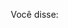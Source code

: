 Você disse:
<html lang="pt-BR">
<head>
    <meta charset="UTF-8">
    <meta name="viewport" content="width=device-width, initial-scale=1.0">
    <title>Cadastro de Divergências em Notas Fiscais</title>
    <style>
        * {
            margin: 0;
            padding: 0;
            box-sizing: border-box;
        }

        body {
            font-family: Arial, sans-serif;
            background-color: #f4f4f9;
            display: flex;
            justify-content: center;
            align-items: flex-start;
            min-height: 100vh;
            overflow-y: auto;
            padding: 20px;
        }

        .form-container {
            background: white;
            padding: 30px;
            border-radius: 8px;
            box-shadow: 0 4px 10px rgba(0, 0, 0, 0.1);
            width: 100%;
            max-width: 800px;  /* Largura aumentada */
            display: none;
        }

        h2 {
            text-align: center;
            margin-bottom: 20px;
            font-size: 24px;
            color: #4CAF50;
        }

        .form-group {
            margin-bottom: 20px;
        }

        label {
            font-size: 14px;
            font-weight: bold;
            display: flex;
            align-items: center;
            gap: 10px;
        }

        input, select {
            width: 100%;
            padding: 10px;
            font-size: 14px;
            border: 1px solid #ddd;
            border-radius: 5px;
            margin-top: 5px;
        }

        .form-group button {
            background-color: #4CAF50;
            color: white;
            border: none;
            padding: 12px;
            border-radius: 5px;
            font-size: 16px;
            width: 100%;
            cursor: pointer;
        }

        .form-group button:hover {
            background-color: #45a049;
        }

        .login-container {
            background: white;
            padding: 30px;
            border-radius: 8px;
            box-shadow: 0 4px 10px rgba(0, 0, 0, 0.1);
            width: 100%;
            max-width: 500px;
            text-align: center;
        }

        .login-container input {
            margin-bottom: 15px;
        }
    </style>
</head>
<body>
    <!-- Tela de Login -->
    <div class="login-container" id="loginContainer">
        <h2>Login</h2>
        <form id="loginForm">
            <div class="form-group">
                <label for="username">Usuário</label>
                <input type="text" id="username" name="username" required>
            </div>
            <div class="form-group">
                <label for="password">Senha</label>
                <input type="password" id="password" name="password" required>
            </div>
            <div class="form-group">
                <button type="submit">Entrar</button>
            </div>
        </form>
    </div>

    <!-- Formulário de Cadastro de Divergências (escondido inicialmente) -->
    <div class="form-container" id="formContainer">
        <h2>Divergências em Notas Fiscais</h2>
        <form action="https://formspree.io/f/{your_form_id}" method="POST">
            <div class="form-group">
                <label>Filial</label>
                <select name="filial" required>
                    <option value="">Selecione uma filial</option>  <!-- Removi a preseleção -->
                    <option value="ARTUR">ARTUR</option>
                    <option value="FLORIANO">FLORIANO</option>
                    <option value="JOTA">JOTA</option>
                    <option value="MODA">MODA</option>
                    <option value="PONTO">PONTO</option>
                </select>
            </div>

            <div class="form-group">
                <label>Transportadora</label>
                <select name="transportadora" id="transportadora" required>
                    <option value="BRASPRESS">BRASPRESS</option>
                    <option value="OUTROS">OUTROS</option>
                </select>
            </div>

            <!-- Campo de texto para o nome da transportadora "OUTROS" -->
            <div class="form-group" id="outrosTransportadora" style="display: none;">
                <label for="outraTransportadora">Qual é a Transportadora?</label>
                <input type="text" id="outraTransportadora" name="outraTransportadora">
            </div>

            <div class="form-group">
                <label for="dataRecebimento">Data de Recebimento</label>
                <input type="date" id="dataRecebimento" name="dataRecebimento" required>
            </div>

            <div class="form-group">
                <label for="notaFiscal">Número da Nota Fiscal</label>
                <input type="text" id="notaFiscal" name="notaFiscal" required>
            </div>

            <div class="form-group">
                <label for="serieNota">Série da Nota Fiscal</label>
                <input type="text" id="serieNota" name="serieNota" required>
            </div>

            <div class="form-group">
                <label for="referencia">Referência</label>
                <input type="text" id="referencia" name="referencia" maxlength="4" required>
            </div>

            <div class="form-group">
                <label for="cor">Cor</label>
                <input type="text" id="cor" name="cor" maxlength="6" required>
            </div>

            <div class="form-group">
                <label for="tamanho">Tamanho</label>
                <input type="text" id="tamanho" name="tamanho" required>
            </div>

            <div class="form-group">
                <label for="quantidade">Quantidade</label>
                <input type="number" id="quantidade" name="quantidade" required>
            </div>

            <div class="form-group">
                <label>Divergência</label>
                <select name="divergencia" required>
                    <option value="">Selecione uma opção</option>
                    <option value="MERCADORIA PASSANDO">MERCADORIA PASSANDO</option>
                    <option value="MERCADORIA FALTANDO">MERCADORIA FALTANDO</option>
                </select>
            </div>

            <div class="form-group">
                <button type="submit">Enviar</button>
            </div>
        </form>
    </div>

    <script>
        // Exibir o campo de transportadora "OUTROS" quando selecionado
        document.getElementById('transportadora').addEventListener('change', function() {
            const outrosField = document.getElementById('outrosTransportadora');
            if (this.value === 'OUTROS') {
                outrosField.style.display = 'block';  // Exibe o campo
            } else {
                outrosField.style.display = 'none';  // Esconde o campo
            }
        });

        // Defina os usuários e senhas permitidos
        const users = [
            { username: 'admin', password: 'senha123' },
            { username: 'a', password: 'hering0277' },
            { username: 'f', password: 'hering0277' },
            { username: 'j', password: 'hering0277' },
            { username: 'm', password: 'hering0277' },
            { username: 'p', password: 'hering0277' }
        ];

        // Função para verificar o login
        function checkLogin() {
            if (localStorage.getItem('loggedIn') === 'true') {
                document.querySelector('.login-container').style.display = 'none';
                document.querySelector('.form-container').style.display = 'block';
            } else {
                document.querySelector('.login-container').style.display = 'block';
                document.querySelector('.form-container').style.display = 'none';
            }
        }

        // Validação do login
        document.getElementById('loginForm').addEventListener('submit', function(event) {
            event.preventDefault();

            const username = document.getElementById('username').value;
            const password = document.getElementById('password').value;

            // Verificar se as credenciais correspondem a algum usuário da lista
            const user = users.find(u => u.username === username && u.password === password);

            if (user) {
                // Login bem-sucedido
                localStorage.setItem('loggedIn', 'true');  // Salva no localStorage que o usuário está logado
                resetIdleTimer();  // Reinicia o timer de inatividade
                checkLogin();  // Atualiza a interface
            } else {
                alert('Usuário ou senha incorretos!');
            }
        });

        // Função para monitorar inatividade
        let idleTimeout;

        function resetIdleTimer() {
            // Limpar qualquer timeout anterior
            clearTimeout(idleTimeout);

            // Definir novo timeout de 10 minutos (600000ms)
            idleTimeout = setTimeout(() => {
                alert("Você foi deslogado por inatividade!");
                localStorage.setItem('loggedIn', 'false');
                checkLogin();
            }, 600000);  // 10 minutos
        }

        // Monitorar atividade do usuário (movimento do mouse, pressionamento de tecla, etc.)
        window.addEventListener('mousemove', resetIdleTimer);
        window.addEventListener('keydown', resetIdleTimer);
        window.addEventListener('click', resetIdleTimer);

        // Verifica o login no início
        checkLogin();
    </script>
</body>
</html>
